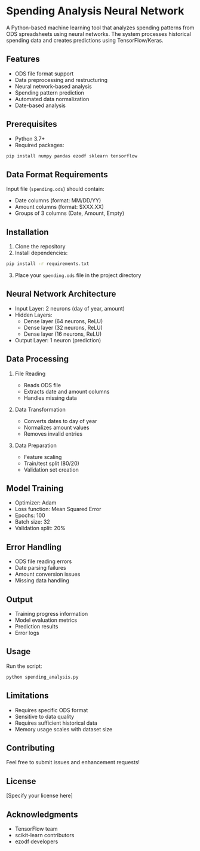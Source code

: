 # Spending Analysis Neural Network

A Python-based machine learning tool that analyzes spending patterns from ODS spreadsheets using neural networks. The system processes historical spending data and creates predictions using TensorFlow/Keras.

## Features

- ODS file format support
- Data preprocessing and restructuring
- Neural network-based analysis
- Spending pattern prediction
- Automated data normalization
- Date-based analysis

## Prerequisites

- Python 3.7+
- Required packages:
```bash
pip install numpy pandas ezodf sklearn tensorflow
```

## Data Format Requirements

Input file (`spending.ods`) should contain:
- Date columns (format: MM/DD/YY)
- Amount columns (format: $XXX.XX)
- Groups of 3 columns (Date, Amount, Empty)

## Installation

1. Clone the repository
2. Install dependencies:
```bash
pip install -r requirements.txt
```
3. Place your `spending.ods` file in the project directory

## Neural Network Architecture

- Input Layer: 2 neurons (day of year, amount)
- Hidden Layers:
  - Dense layer (64 neurons, ReLU)
  - Dense layer (32 neurons, ReLU)
  - Dense layer (16 neurons, ReLU)
- Output Layer: 1 neuron (prediction)

## Data Processing

1. File Reading
   - Reads ODS file
   - Extracts date and amount columns
   - Handles missing data

2. Data Transformation
   - Converts dates to day of year
   - Normalizes amount values
   - Removes invalid entries

3. Data Preparation
   - Feature scaling
   - Train/test split (80/20)
   - Validation set creation

## Model Training

- Optimizer: Adam
- Loss function: Mean Squared Error
- Epochs: 100
- Batch size: 32
- Validation split: 20%

## Error Handling

- ODS file reading errors
- Date parsing failures
- Amount conversion issues
- Missing data handling

## Output

- Training progress information
- Model evaluation metrics
- Prediction results
- Error logs

## Usage

Run the script:
```bash
python spending_analysis.py
```

## Limitations

- Requires specific ODS format
- Sensitive to data quality
- Requires sufficient historical data
- Memory usage scales with dataset size

## Contributing

Feel free to submit issues and enhancement requests!

## License

[Specify your license here]

## Acknowledgments

- TensorFlow team
- scikit-learn contributors
- ezodf developers
